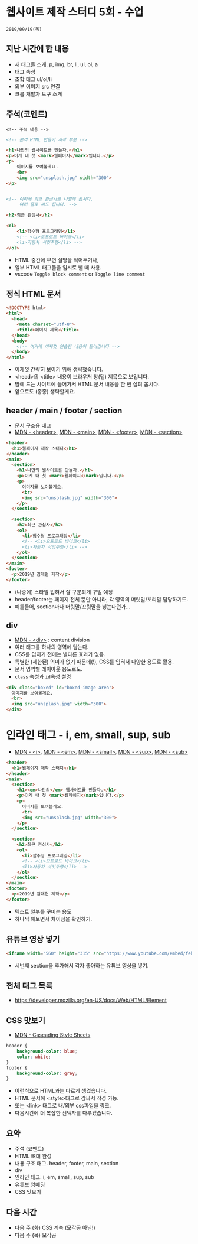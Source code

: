 # 웹사이트 제작 스터디 5회 - 수업

    2019/09/19(목)

## 지난 시간에 한 내용

* 새 태그들 소개. p, img, br, li, ul, ol, a
* 태그 속성
* 조합 태그 ul/ol/li
* 외부 이미지 src 연결
* 크롬 개발자 도구 소개

## 주석(코멘트)

    <!-- 주석 내용 -->

``` html
<!-- 본격 HTML 만들기 시작 부분 -->

<h1>나만의 웹사이트를 만들자.</h1>
<p>이게 내 첫 <mark>웹페이지</mark>입니다.</p>
<p>
    이미지를 보여볼게요.
    <br>
    <img src="unsplash.jpg" width="300">
</p>


<!-- 이하에 최근 관심사를 나열해 봅시다.
     여러 줄로 써도 됩니다. -->

<h2>최근 관심사</h2>

<ol>
    <li>함수형 프로그래밍</li>
    <!-- <li>오프로드 바이크</li>
    <li>자동차 서킷주행</li> -->
</ol>

```

* HTML 중간에 부연 설명을 적어두거나,
* 일부 HTML 태그들을 임시로 뺄 때 사용.
* vscode `Toggle block comment` or `Toggle line comment`

## 정식 HTML 문서

``` html
<!DOCTYPE html>
<html>
  <head>
    <meta charset="utf-8">
    <title>페이지 제목</title>
  </head>
  <body>
    <!-- 여기에 이제껏 연습한 내용이 들어갑니다 -->
  </body>
</html>
```

* 이제껏 간략히 보이기 위해 생략했습니다.
* \<head\>의 \<title\> 내용이 브라우저 창(탭) 제목으로 보입니다.
* 맘에 드는 사이트에 들어가서 HTML 문서 내용을 한 번 살펴 봅시다.
* 앞으로도 (종종) 생략할게요.

## header / main / footer / section

* 문서 구조용 태그
* [MDN - \<header\>](https://developer.mozilla.org/en-US/docs/Web/HTML/Element/header), [MDN - \<main\>](https://developer.mozilla.org/en-US/docs/Web/HTML/Element/main), [MDN - \<footer\>](https://developer.mozilla.org/en-US/docs/Web/HTML/Element/footer), [MDN - \<section\>](https://developer.mozilla.org/en-US/docs/Web/HTML/Element/section)

``` html
<header>
  <h1>웹페이지 제작 스터디</h1>
</header>
<main>
  <section>
    <h1>나만의 웹사이트를 만들자.</h1>
    <p>이게 내 첫 <mark>웹페이지</mark>입니다.</p>
    <p>
      이미지를 보여볼게요.
      <br>
      <img src="unsplash.jpg" width="300">
    </p>
  </section>

  <section>
    <h2>최근 관심사</h2>
    <ol>
      <li>함수형 프로그래밍</li>
      <!-- <li>오프로드 바이크</li>
      <li>자동차 서킷주행</li> -->
    </ol>
  </section>
</main>
<footer>
  <p>2019년 김대현 제작</p>
</footer>
```

* (나중에) 스타일 입혀서 잘 구분되게 꾸밀 예정
* header/footer는 페이지 전체 뿐만 아니라, 각 영역의 머릿말/꼬리말 담당하기도.
* 예를들어, section마다 머릿말/꼬릿말을 넣는다던가...

## div

* [MDN - \<div\>](https://developer.mozilla.org/en-US/docs/Web/HTML/Element/div) : content division
* 여러 태그를 하나의 영역에 담는다.
* CSS를 입히기 전에는 별다른 효과가 없음.
* 특별한 (제한된) 의미가 없기 때문에(!), CSS를 입혀서 다양한 용도로 활용.
* 문서 영역별 레이아웃 용도로도.
* `class` 속성과 `id`속성 설명

``` html
<div class="boxed" id="boxed-image-area">
  이미지를 보여볼게요.
  <br>
  <img src="unsplash.jpg" width="300">
</div>
```

# 인라인 태그 - i, em, small, sup, sub

* [MDN - \<i\>](https://developer.mozilla.org/en-US/docs/Web/HTML/Element/i), [MDN - \<em\>](https://developer.mozilla.org/en-US/docs/Web/HTML/Element/em), [MDN - \<small\>](https://developer.mozilla.org/en-US/docs/Web/HTML/Element/small), [MDN - \<sup\>](https://developer.mozilla.org/en-US/docs/Web/HTML/Element/sup), [MDN - \<sub\>](https://developer.mozilla.org/en-US/docs/Web/HTML/Element/sub)

``` html
<header>
  <h1>웹페이지 제작 스터디</h1>
</header>
<main>
  <section>
    <h1><em>나만의</em> 웹사이트를 만들자.</h1>
    <p>이게 내 첫 <mark>웹페이지</mark>입니다.</p>
    <p>
      이미지를 보여볼게요.
      <br>
      <img src="unsplash.jpg" width="300">
    </p>
  </section>

  <section>
    <h2>최근 관심사</h2>
    <ol>
      <li>함수형 프로그래밍</li>
      <!-- <li>오프로드 바이크</li>
      <li>자동차 서킷주행</li> -->
    </ol>
  </section>
</main>
<footer>
  <p>2019년 김대현 제작</p>
</footer>
```

* 텍스트 일부를 꾸미는 용도
* 하나씩 해보면서 차이점을 확인하기.

## 유튜브 영상 넣기

``` html
<iframe width="560" height="315" src="https://www.youtube.com/embed/fehV52dFMo0" frameborder="0" allow="accelerometer; autoplay; encrypted-media; gyroscope; picture-in-picture" allowfullscreen></iframe>
```

* 세번째 section을 추가해서 각자 좋아하는 유튜브 영상을 넣기.

## 전체 태그 목록

 * <https://developer.mozilla.org/en-US/docs/Web/HTML/Element>

## CSS 맛보기

* [MDN - Cascading Style Sheets](https://developer.mozilla.org/en-US/docs/Web/CSS)

``` css
header {
    background-color: blue;
    color: white;
}
footer {
    background-color: grey;
}
```

* 이런식으로 HTML과는 다르게 생겼습니다.
* HTML 문서에 \<style\>태그로 감싸서 작성 가능.
* 또는 \<link\> 태그로 내/외부 css파일을 링크.
* 다음시간에 더 복잡한 선택자를 다루겠습니다.

## 요약

* 주석 (코멘트)
* HTML 뼈대 완성
* 내용 구조 태그. header, footer, main, section
* div
* 인라인 태그. i, em, small, sup, sub
* 유튜브 임베딩
* CSS 맛보기

## 다음 시간

* 다음 주 (화) CSS 계속 (모각공 아님!)
* 다음 주 (목) 모각공
